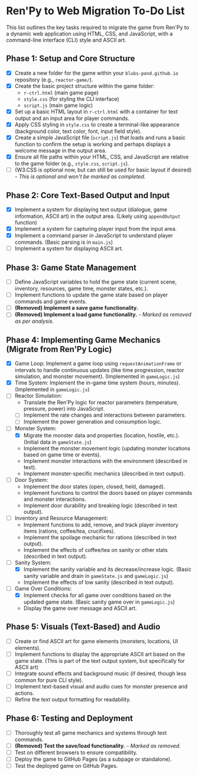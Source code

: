 # Ren'Py to Web Migration To-Do List

This list outlines the key tasks required to migrate the game from Ren'Py to a dynamic web application using HTML, CSS, and JavaScript, with a command-line interface (CLI) style and ASCII art.

## Phase 1: Setup and Core Structure

- [x] Create a new folder for the game within your `blubs-pond.github.io` repository (e.g., `reactor-game/`).
- [x] Create the basic project structure within the game folder:
    - `r-ctrl.html` (main game page)
    - `style.css` (for styling the CLI interface)
    - `script.js` (main game logic)
- [x] Set up a basic HTML layout in `r-ctrl.html` with a container for text output and an input area for player commands.
- [x] Apply CSS styling in `style.css` to create a terminal-like appearance (background color, text color, font, input field style).
- [x] Create a simple JavaScript file (`script.js`) that loads and runs a basic function to confirm the setup is working and perhaps displays a welcome message in the output area.
- [x] Ensure all file paths within your HTML, CSS, and JavaScript are relative to the game folder (e.g., `style.css`, `script.js`).
- [ ] (W3.CSS is optional now, but can still be used for basic layout if desired) - *This is optional and won't be marked as completed.*

## Phase 2: Core Text-Based Output and Input

- [x] Implement a system for displaying text output (dialogue, game information, ASCII art) in the output area. (Likely using `appendOutput` function)
- [x] Implement a system for capturing player input from the input area.
- [x] Implement a command parser in JavaScript to understand player commands. (Basic parsing is in `main.js`)
- [ ] Implement a system for displaying ASCII art.

## Phase 3: Game State Management

- [ ] Define JavaScript variables to hold the game state (current scene, inventory, resources, game time, monster states, etc.).
- [ ] Implement functions to update the game state based on player commands and game events.
- [ ] **(Removed) Implement a save game functionality.**
- [ ] **(Removed) Implement a load game functionality.** - *Marked as removed as per analysis.*

## Phase 4: Implementing Game Mechanics (Migrate from Ren'Py Logic)

- [x] Game Loop: Implement a game loop using `requestAnimationFrame` or intervals to handle continuous updates (like time progression, reactor simulation, and monster movement). (Implemented in `gameLogic.js`)
- [x] Time System: Implement the in-game time system (hours, minutes). (Implemented in `gameLogic.js`)
- [ ] Reactor Simulation:
    - Translate the Ren'Py logic for reactor parameters (temperature, pressure, power) into JavaScript.
    - [ ] Implement the rate changes and interactions between parameters.
    - [ ] Implement the power generation and consumption logic.
- [ ] Monster System:
    - [x] Migrate the monster data and properties (location, hostile, etc.). (Initial data in `gameState.js`)
    - Implement the monster movement logic (updating monster locations based on game time or events).
    - Implement monster interactions with the environment (described in text).
    - Implement monster-specific mechanics (described in text output).
- [ ] Door System:
    - Implement the door states (open, closed, held, damaged).
    - Implement functions to control the doors based on player commands and monster interactions.
    - Implement door durability and breaking logic (described in text output).
- [ ] Inventory and Resource Management:
    - Implement functions to add, remove, and track player inventory items (rations, coffee/tea, crucifixes).
    - Implement the spoilage mechanic for rations (described in text output).
    - Implement the effects of coffee/tea on sanity or other stats (described in text output).
- [ ] Sanity System:
    - [x] Implement the sanity variable and its decrease/increase logic. (Basic sanity variable and drain in `gameState.js` and `gameLogic.js`)
    - Implement the effects of low sanity (described in text output).
- [ ] Game Over Conditions:
    - [x] Implement checks for all game over conditions based on the updated game state. (Basic sanity game over in `gameLogic.js`)
    - Display the game over message and ASCII art.

## Phase 5: Visuals (Text-Based) and Audio

- [ ] Create or find ASCII art for game elements (monsters, locations, UI elements).
- [ ] Implement functions to display the appropriate ASCII art based on the game state. (This is part of the text output system, but specifically for ASCII art)
- [ ] Integrate sound effects and background music (if desired, though less common for pure CLI style).
- [ ] Implement text-based visual and audio cues for monster presence and actions.
- [ ] Refine the text output formatting for readability.

## Phase 6: Testing and Deployment

- [ ] Thoroughly test all game mechanics and systems through text commands.
- [ ] **(Removed) Test the save/load functionality.** - *Marked as removed.*
- [ ] Test on different browsers to ensure compatibility.
- [ ] Deploy the game to GitHub Pages (as a subpage or standalone).
- [ ] Test the deployed game on GitHub Pages.
